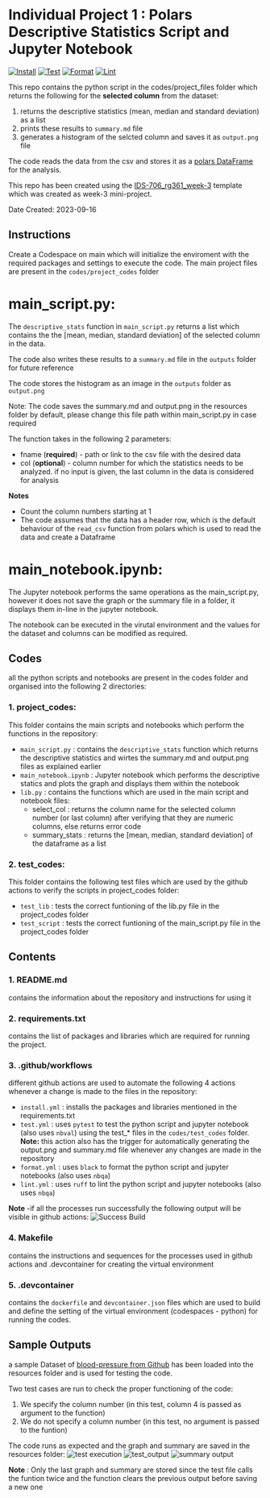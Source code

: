 # Individual Project 1 : Polars Descriptive Statistics Script and Jupyter Notebook

[![Install](https://github.com/nogibjj/IDS-706_rg361_ind-proj-1/actions/workflows/install.yml/badge.svg)](https://github.com/nogibjj/IDS-706_rg361_ind-proj-1/actions/workflows/install.yml)  [![Test](https://github.com/nogibjj/IDS-706_rg361_ind-proj-1/actions/workflows/test.yml/badge.svg)](https://github.com/nogibjj/IDS-706_rg361_ind-proj-1/actions/workflows/test.yml)  [![Format](https://github.com/nogibjj/IDS-706_rg361_ind-proj-1/actions/workflows/format.yml/badge.svg)](https://github.com/nogibjj/IDS-706_rg361_ind-proj-1/actions/workflows/format.yml)  [![Lint](https://github.com/nogibjj/IDS-706_rg361_ind-proj-1/actions/workflows/lint.yml/badge.svg)](https://github.com/nogibjj/IDS-706_rg361_ind-proj-1/actions/workflows/lint.yml)

This repo contains the python script in the codes/project_files folder which returns the following for the **selected column** from the dataset:
   1. returns the descriptive statistics (mean, median and standard deviation) as a list
   2. prints these results to ``summary.md`` file
   3. generates a histogram of the selcted column and saves it as ``output.png`` file

The code reads the data from the csv and stores it as a [polars DataFrame](https://pola-rs.github.io/polars/py-polars/html/reference/dataframe/index.html) for the analysis.

This repo has been created using the [IDS-706_rg361_week-3](https://github.com/nogibjj/IDS-706_rg361_week-3) template which was created as week-3 mini-project.

Date Created: 2023-09-16

## Instructions

Create a Codespace on main which will initialize the enviroment with the required packages and settings to execute the code.
The main project files are present in the ``codes/project_codes`` folder

# main_script.py:
The ``descriptive_stats`` function in ``main_script.py`` returns a list which contains the the [mean, median, standard deviation] of the selected column in the data. 

The code also writes these results to a ``summary.md`` file in the ``outputs`` folder for future reference

The code stores the histogram as an image in the ``outputs`` folder as ``output.png``

Note: The code saves the summary.md and output.png in the resources folder by default, please change this file path within main_script.py in case required

The function takes in the following 2 parameters:
   - fname (**required**) -  path or link to the csv file with the desired data
   - col (**optional**) - column number for which the statistics needs to be analyzed. if no input is given, the last column in the data is considered for analysis

   **Notes** 
   - Count the column numbers starting at 1
   - The code assumes that the data has a header row, which is the default behaviour of the ``read_csv`` function from polars which is used to read the data and create a Dataframe

# main_notebook.ipynb:
The Jupyter notebook performs the same operations as the main_script.py, however it does not save the graph or the summary file in a folder, it displays them in-line in the jupyter notebook.

The notebook can be executed in the virutal environment and the values for the dataset and columns can be modified as required.

## Codes
   all the python scripts and notebooks are present in the codes folder and organised into the following 2 directories:

   ### 1. project_codes:
   This folder contains the main scripts and notebooks which perform the functions in the repository:
   - ``main_script.py`` : contains the ``descriptive_stats`` function which returns the descriptive statistics and wirtes the summary.md and output.png files as explained earlier
   - ``main_notebook.ipynb`` : Jupyter notebook which performs the descriptive statics and plots the graph and displays them within the notebook
   - ``lib.py`` : contains the functions which are used in the main script and notebook files:
       * select_col : returns the column name for the selected column number (or last column) after verifying that they are numeric columns, else returns error code
       * summary_stats : returns the [mean, median, standard deviation] of the dataframe as a list
    
   ### 2. test_codes:
   This folder contains the following test files which are used by the github actions to verify the scripts in project_codes folder:
   - ``test_lib`` : tests the correct funtioning of the lib.py file in the project_codes folder
   - ``test_script`` : tests the correct funtioning of the main_script.py file in the project_codes folder

## Contents
### 1. README.md
   contains the information about the repository and instructions for using it
   
### 2. requirements.txt
   contains the list of packages and libraries which are required for running the project. 
   
### 3. .github/workflows
   different github actions are used to automate the following 4 actions whenever a change is made to the files in the repository:
   - ``install.yml`` : installs the packages and libraries mentioned in the requirements.txt
   - ``test.yml`` : uses ``pytest`` to test the python script and jupyter notebook (also uses ``nbval``) using the test_* files in the ``codes/test_codes`` folder.
      **Note:** this action also has the trigger for automatically generating the output.png and summary.md file whenever any changes are made in the repository
   - ``format.yml`` : uses ``black`` to format the python script and jupyter notebooks (also uses ``nbqa``)
   - ``lint.yml`` : uses ``ruff`` to lint the python script and jupyter notebooks (also uses ``nbqa``)
   
     
   **Note** -if all the processes run successfully the following output will be visible in github actions:
   ![Success Build](https://github.com/nogibjj/IDS-706_rg361_week-3/blob/3c5b6d480b1b61d060d5ed55a3915747071882a3/resources/success_build_week3.png)
   
### 4. Makefile
   contains the instructions and sequences for the processes used in github actions and .devcontainer for creating the virtual environment
   
### 5. .devcontainer
   contains the ``dockerfile`` and ``devcontainer.json`` files which are used to build and define the setting of the virtual environment (codespaces - python) for running the codes.



## Sample Outputs
   a sample Dataset of [blood-pressure from Github](https://github.com/Opensourcefordatascience/Data-sets/blob/master/blood_pressure.csv) has been loaded into the resources folder and is used for testing the code.

   Two test cases are run to check the proper functioning of the code:
   1. We specify the column number (in this test, column 4 is passed as argument to the function)
   2. We do not specify a column number (in this test, no argument is passed to the funtion)

   The code runs as expected and the graph and summary are saved in the resources folder:
![test execution](https://github.com/nogibjj/IDS-706_rg361_week-3/blob/3c5b6d480b1b61d060d5ed55a3915747071882a3/resources/test%20output_week3.png)
![test_output](https://github.com/nogibjj/IDS-706_rg361_week-3/blob/3c5b6d480b1b61d060d5ed55a3915747071882a3/resources/graph_sample_week3.png)
![summary output](https://github.com/nogibjj/IDS-706_rg361_week-3/blob/3c5b6d480b1b61d060d5ed55a3915747071882a3/resources/summary_sample_week3.png)

**Note** : Only the last graph and summary are stored since the test file calls the funtion twice and the function clears the previous output before saving a new one
